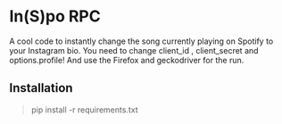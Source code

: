 # In(S)po RPC
A cool code to instantly change the song currently playing on Spotify to your Instagram bio.
You need to change client_id , client_secret and options.profile!
And use the Firefox and geckodriver for the run.
## Installation
> pip install -r requirements.txt
